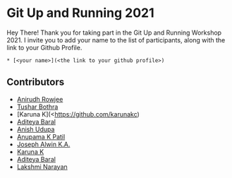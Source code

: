 # Git Up and Running 2021

Hey There! Thank you for taking part in the Git Up and Running Workshop 2021. I invite you to add your name to the list of participants, along with the link to your Github Profile.

```
* [<your name>](<the link to your github profile>)
```

## Contributors
* [Anirudh Rowjee](https://github.com/anirudhRowjee)
* [Tushar Bothra](https://github.com/Tushar9999999999)
* [Karuna K](<https://github.com/karunakc)
* [Aditeya Baral](https://github.com/aditeyabaral)
* [Anish Udupa](https://github.com/Anish-Udupa)
* [Anupama K Patil](https://github.com/anupamakpatil)
* [Joseph Alwin K.A.](https://github.com/anirudhRowjee/LolaDevMan)
* [Karuna K](https://github.com/karunakc)
* [Aditeya Baral](https://github.com/aditeyabaral)
* [Lakshmi Narayan](https://github.com/LakshmiNarayanP)

